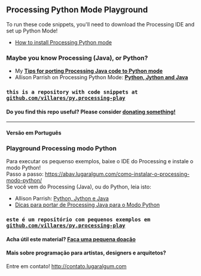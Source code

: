 ## Processing Python Mode Playground

To run these code snippets, you'll need to download the Processing IDE and set up Python Mode! 

*  [How to install Processing Python mode](https://abav.lugaralgum.com/como-instalar-o-processing-modo-python/index-EN.html)

### Maybe you know Processing (Java), or Python?

* My [**Tips for porting Processing Java code to Python mode**](java_to_python.md)
* Allison Parrish on Processing Python Mode: [**Python, Jython and Java**](http://py.processing.org/tutorials/python-jython-java/)

### `this is a repository with code snippets at` [`github.com/villares/py.processing-play`](https://github.com/villares/py.processing-play)

#### Do you find this repo useful? Please consider [donating something!](http://gumroad.com/villares)

---

####  Versão em Português

### Playground Processing modo Python

Para executar os pequenso exemplos, baixe o IDE do Processing e instale o modo Python!<br>
Passo a passo: https://abav.lugaralgum.com/como-instalar-o-processing-modo-python/<br>
Se você vem do Processing (Java), ou do Python, leia isto:<br>

* Allison Parrish: [Python, Jython e Java](https://github.com/arteprog/Processando-Processing/blob/master/tutoriais-PT/python-Python_Jython_e_Java.md)
* [Dicas para portar de Processing Java para o Modo Python](https://abav.lugaralgum.com/material-aulas/Processing-Python/java_para_python)

### `este é um repositório com pequenos exemplos em` [`github.com/villares/py.processing-play`](https://github.com/villares/py.processing-play)

#### Acha útil este material? [Faça uma pequena doação](https://gumroad.com/villares)

#### Mais sobre programação para artistas, designers e arquitetos?

Entre em contato! http://contato.lugaralgum.com

